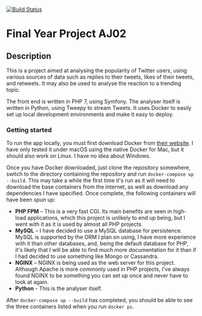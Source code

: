 [![Build Status](https://travis-ci.com/mathieuhendey/final-year-project.svg?token=moUsqfQSbWDYrgRb2xXP&branch=master)](https://travis-ci.com/mathieuhendey/final-year-project)

# Final Year Project AJ02

## Description
This is a project aimed at analysing the popularity of Twitter users,
using various sources of data such as replies to their tweets, likes of
their tweets, and retweets. It may also be used to analyse the reaction
to a trending topic.

The front end is written in PHP 7, using Symfony. The analyser itself is
written in Python, using Tweepy to stream Tweets. It uses Docker to
easily set up local development environments and make it easy to deploy.

### Getting started
To run the app locally, you must first download Docker from [their
website](https://www.docker.com/products/docker). I have only tested it
under macOS using the native Docker for Mac, but it should also work on
Linux. I have no idea about Windows.

Once you have Docker downloaded, just clone the repository somewhere,
switch to the directory containing the repository and run
`docker-compose up --build`. This may take a while the first time it's
run as it will need to download the base containers from the internet,
as well as download any dependencies I have specified. Once complete,
the following containers will have been spun up:
* **PHP FPM** – This is a very fast CGI. Its main benefits are seen in
  high-load applications, which this project is unlikely to end up
being, but I went with it as it is used by almost all PHP projects.
* **MySQL** – I have decided to use a MySQL database for persistence.
  MySQL is supported by the ORM I plan on using, I have more experience
with it than other databases, and, being the default database for PHP,
it's likely that I will be able to find much more documentation for it
than if I had decided to use something like Mongo or Cassandra.
* **NGINX** – NGINX is being used as the web server for this project.
  Although Apache is more commonly used in PHP projects, I've always
found NGINX to be something you can set up once and never have to look
at again.
* **Python** - This is the analyser itself.

After `docker-compose up --build` has completed, you should be able to
see the three containers listed when you run `docker ps`.

